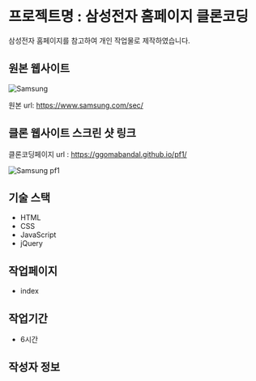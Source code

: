# 프로젝트명 : 삼성전자 홈페이지 클론코딩
삼성전자 홈페이지를 참고하여 개인 작업물로 제작하였습니다.

## 원본 웹사이트
![Samsung](https://github.com/Ggomabandal/pf1/assets/142555219/1d905fd4-71ad-4d92-84b1-1b1c36ba5c45)

원본 url: https://www.samsung.com/sec/

## 클론 웹사이트 스크린 샷 링크
클론코딩페이지 url : https://ggomabandal.github.io/pf1/

![Samsung pf1](https://github.com/Ggomabandal/pf1/assets/142555219/5cd10422-95e4-484d-996f-221b4e9d2456)


## 기술 스택
- HTML
- CSS
- JavaScript
- jQuery

## 작업페이지
- index

## 작업기간
- 6시간

## 작성자 정보
